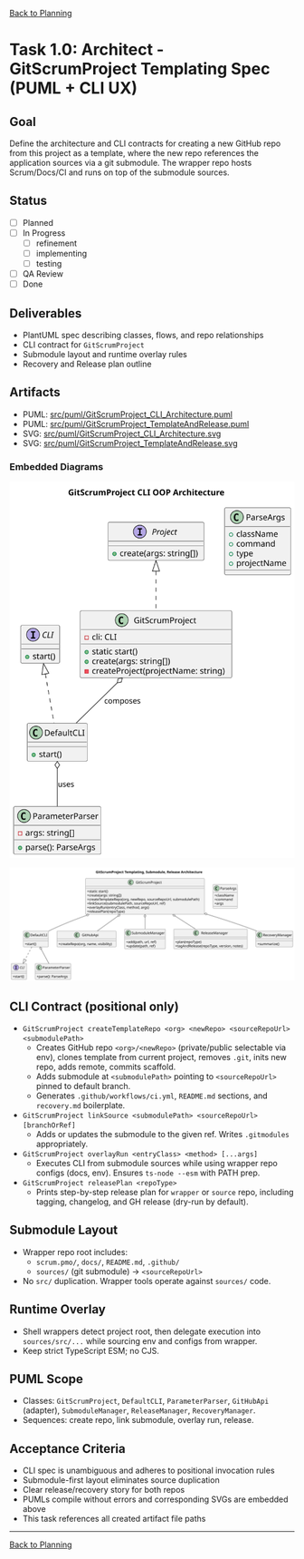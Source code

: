 <!--
SPDX-License-Identifier: AGPL-3.0-only + AI-GPL-Addendum
Copyright (c) 2025 The Web4Articles Authors
Copyleft: See AGPLv3 (./LICENSE) and AI-GPL Addendum (./AI-GPL.md)
Backlinks: /LICENSE , /AI-GPL.md
Use of `scrum.pmo` roles/process docs with AI is subject to AI-GPL copyleft unless dual-licensed.
-->

[Back to Planning](./planning.md)

# Task 1.0: Architect - GitScrumProject Templating Spec (PUML + CLI UX)

## Goal
Define the architecture and CLI contracts for creating a new GitHub repo from this project as a template, where the new repo references the application sources via a git submodule. The wrapper repo hosts Scrum/Docs/CI and runs on top of the submodule sources.

## Status
- [ ] Planned
- [ ] In Progress
  - [ ] refinement
  - [ ] implementing
  - [ ] testing
- [ ] QA Review
- [ ] Done

## Deliverables
- PlantUML spec describing classes, flows, and repo relationships
- CLI contract for `GitScrumProject`
- Submodule layout and runtime overlay rules
- Recovery and Release plan outline

## Artifacts
- PUML: [src/puml/GitScrumProject_CLI_Architecture.puml](../../../src/puml/GitScrumProject_CLI_Architecture.puml)
- PUML: [src/puml/GitScrumProject_TemplateAndRelease.puml](../../../src/puml/GitScrumProject_TemplateAndRelease.puml)
- SVG: [src/puml/GitScrumProject_CLI_Architecture.svg](../../../src/puml/GitScrumProject_CLI_Architecture.svg)
- SVG: [src/puml/GitScrumProject_TemplateAndRelease.svg](../../../src/puml/GitScrumProject_TemplateAndRelease.svg)

### Embedded Diagrams

![GitScrumProject CLI Architecture](../../../src/puml/GitScrumProject_CLI_Architecture.svg)

![GitScrumProject Template and Release](../../../src/puml/GitScrumProject_TemplateAndRelease.svg)

## CLI Contract (positional only)
- `GitScrumProject createTemplateRepo <org> <newRepo> <sourceRepoUrl> <submodulePath>`
  - Creates GitHub repo `<org>/<newRepo>` (private/public selectable via env), clones template from current project, removes `.git`, inits new repo, adds remote, commits scaffold.
  - Adds submodule at `<submodulePath>` pointing to `<sourceRepoUrl>` pinned to default branch.
  - Generates `.github/workflows/ci.yml`, `README.md` sections, and `recovery.md` boilerplate.
- `GitScrumProject linkSource <submodulePath> <sourceRepoUrl> [branchOrRef]`
  - Adds or updates the submodule to the given ref. Writes `.gitmodules` appropriately.
- `GitScrumProject overlayRun <entryClass> <method> [...args]`
  - Executes CLI from submodule sources while using wrapper repo configs (docs, env). Ensures `ts-node --esm` with PATH prep.
- `GitScrumProject releasePlan <repoType>`
  - Prints step-by-step release plan for `wrapper` or `source` repo, including tagging, changelog, and GH release (dry-run by default).

## Submodule Layout
- Wrapper repo root includes:
  - `scrum.pmo/`, `docs/`, `README.md`, `.github/`
  - `sources/` (git submodule) -> `<sourceRepoUrl>`
- No `src/` duplication. Wrapper tools operate against `sources/` code.

## Runtime Overlay
- Shell wrappers detect project root, then delegate execution into `sources/src/...` while sourcing env and configs from wrapper.
- Keep strict TypeScript ESM; no CJS.

## PUML Scope
- Classes: `GitScrumProject`, `DefaultCLI`, `ParameterParser`, `GitHubApi` (adapter), `SubmoduleManager`, `ReleaseManager`, `RecoveryManager`.
- Sequences: create repo, link submodule, overlay run, release.

## Acceptance Criteria
- CLI spec is unambiguous and adheres to positional invocation rules
- Submodule-first layout eliminates source duplication
- Clear release/recovery story for both repos
- PUMLs compile without errors and corresponding SVGs are embedded above
- This task references all created artifact file paths

---

[Back to Planning](./planning.md)